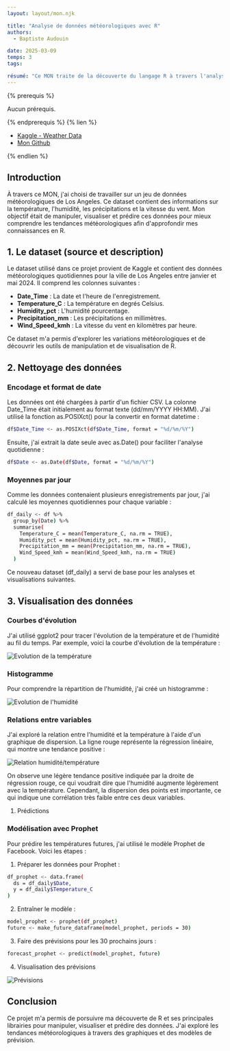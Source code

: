 ```yaml
---
layout: layout/mon.njk

title: "Analyse de données météorologiques avec R"
authors:
  - Baptiste Audouin

date: 2025-03-09
temps: 3
tags:

résumé: "Ce MON traite de la découverte du langage R à travers l'analyse de données météorologiques."
---
```


{% prerequis %}

Aucun prérequis.

{% endprerequis %}
{% lien %}

- [Kaggle - Weather Data](https://www.kaggle.com/datasets/prasad22/weather-data/data)
- [Mon Github](https://github.com/baptiste7905/MON3.2)

{% endlien %}


## Introduction

À travers ce MON, j'ai choisi de travailler sur un jeu de données météorologiques de Los Angeles. Ce dataset contient des informations sur la température, l'humidité, les précipitations et la vitesse du vent. Mon objectif était de manipuler, visualiser et prédire ces données pour mieux comprendre les tendances météorologiques afin d'approfondir mes connaissances en R.

## 1. Le dataset (source et description)

Le dataset utilisé dans ce projet provient de Kaggle et contient des données météorologiques quotidiennes pour la ville de Los Angeles entre janvier et mai 2024. Il comprend les colonnes suivantes :

- **Date_Time** : La date et l'heure de l'enregistrement.
- **Temperature_C** : La température en degrés Celsius.
- **Humidity_pct** : L'humidité pourcentage.
- **Precipitation_mm** : Les précipitations en millimètres.
- **Wind_Speed_kmh** : La vitesse du vent en kilomètres par heure.

Ce dataset m'a permis d'explorer les variations météorologiques et de découvrir les outils de manipulation et de visualisation de R.

## 2. Nettoyage des données

### Encodage et format de date

Les données ont été chargées à partir d'un fichier CSV. La colonne Date_Time était initialement au format texte (dd/mm/YYYY HH:MM). J'ai utilisé la fonction as.POSIXct() pour la convertir en format datetime :

````bash
df$Date_Time <- as.POSIXct(df$Date_Time, format = "%d/%m/%Y")
````

Ensuite, j'ai extrait la date seule avec as.Date() pour faciliter l'analyse quotidienne :

```bash
df$Date <- as.Date(df$Date, format = "%d/%m/%Y")
```

### Moyennes par jour

Comme les données contenaient plusieurs enregistrements par jour, j'ai calculé les moyennes quotidiennes pour chaque variable :

```bash
df_daily <- df %>%
  group_by(Date) %>%
  summarise(
    Temperature_C = mean(Temperature_C, na.rm = TRUE),
    Humidity_pct = mean(Humidity_pct, na.rm = TRUE),
    Precipitation_mm = mean(Precipitation_mm, na.rm = TRUE),
    Wind_Speed_kmh = mean(Wind_Speed_kmh, na.rm = TRUE)
  )
```
Ce nouveau dataset (df_daily) a servi de base pour les analyses et visualisations suivantes.

##  3. Visualisation des données

### Courbes d'évolution

J'ai utilisé ggplot2 pour tracer l'évolution de la température et de l'humidité au fil du temps. Par exemple, voici la courbe d'évolution de la température :

![Evolution de la température](./images/evolution_temp.png)

### Histogramme

Pour comprendre la répartition de l'humidité, j'ai créé un histogramme :

![Evolution de l'humidité](./images/evolution_humidite.png)

### Relations entre variables

J'ai exploré la relation entre l'humidité et la température à l'aide d'un graphique de dispersion. La ligne rouge représente la régression linéaire, qui montre une tendance positive :

![Relation humidité/température](./images/relation_humidite_temp.png)

On observe une légère tendance positive indiquée par la droite de régression rouge, ce qui voudrait dire que l'humidité augmente légèrement avec la température. Cependant, la dispersion des points est importante, ce qui indique une corrélation très faible entre ces deux variables.

1. Prédictions

### Modélisation avec Prophet

Pour prédire les températures futures, j'ai utilisé le modèle Prophet de Facebook. Voici les étapes :

1. Préparer les données pour Prophet :

```bash
df_prophet <- data.frame(
  ds = df_daily$Date,
  y = df_daily$Temperature_C
)
```

2. Entraîner le modèle :
   
```bash
model_prophet <- prophet(df_prophet)
future <- make_future_dataframe(model_prophet, periods = 30)
```

3. Faire des prévisions pour les 30 prochains jours :
   
```bash
forecast_prophet <- predict(model_prophet, future)
```

4. Visualisation des prévisions

![Prévisions](./images/prev_temp.png)

## Conclusion

Ce projet m'a permis de porsuivre ma découverte de R et ses principales librairies pour manipuler, visualiser et prédire des données. J'ai exploré les tendances météorologiques à travers des graphiques et des modèles de prévision.

